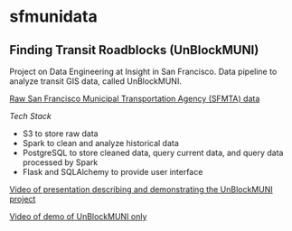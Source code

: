 # sfmunidata

## Finding Transit Roadblocks (UnBlockMUNI)

Project on Data Engineering at Insight in San Francisco. Data pipeline to analyze transit GIS data, called UnBlockMUNI.

[Raw San Francisco Municipal Transportation Agency (SFMTA) data](https://data.sfgov.org/Transportation/Historical-raw-AVL-GPS-data/5fk7-ivit)

_Tech Stack_
* S3 to store raw data
* Spark to clean and analyze historical data
* PostgreSQL to store cleaned data, query current data, and query data processed by Spark
* Flask and SQLAlchemy to provide user interface

[Video of presentation describing and demonstrating the UnBlockMUNI project](https://www.youtube.com/watch?v=cIgb6K9h38Y)

[Video of demo of UnBlockMUNI only](https://www.youtube.com/watch?v=Iyf0YJESohs)
